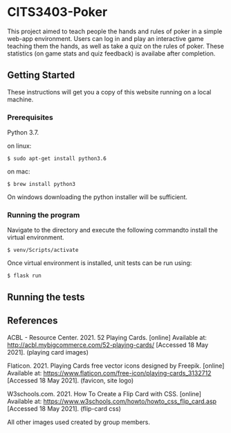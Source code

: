 # CITS3403-Poker

This project aimed to teach people the hands and rules of poker in a simple web-app environment. Users can log in and play an interactive game teaching them the hands, as well as take a quiz on the rules of poker. These statistics (on game stats and quiz feedback) is availabe after completion. 

## Getting Started

These instructions will get you a copy of this website running on a local machine. 

### Prerequisites

Python 3.7.

on linux:

```
$ sudo apt-get install python3.6
```

on mac:

```
$ brew install python3
```

On windows downloading the python installer will be sufficient. 

### Running the program

Navigate to the directory and execute the following commandto install the virtual environment.

```
$ venv/Scripts/activate
```

Once virtual environment is installed, unit tests can be run using:

```
$ flask run
```

## Running the tests

## References

ACBL - Resource Center. 2021. 52 Playing Cards. [online] Available at: <http://acbl.mybigcommerce.com/52-playing-cards/> [Accessed 18 May 2021]. (playing card images)

Flaticon. 2021. Playing Cards free vector icons designed by Freepik. [online] Available at: <https://www.flaticon.com/free-icon/playing-cards_3132712> [Accessed 18 May 2021]. (favicon, site logo)

W3schools.com. 2021. How To Create a Flip Card with CSS. [online] Available at: <https://www.w3schools.com/howto/howto_css_flip_card.asp> [Accessed 18 May 2021]. (flip-card css)

All other images used created by group members.
